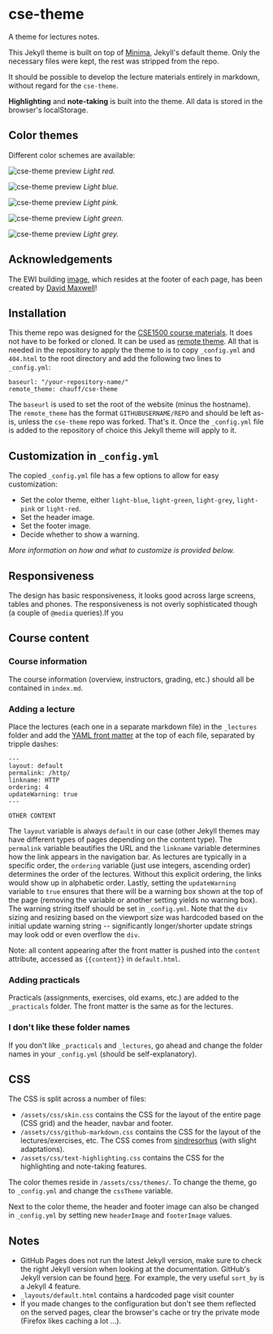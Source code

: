 # cse-theme

A theme for lectures notes.

This Jekyll theme is built on top of [Minima](https://github.com/jekyll/minima), Jekyll's default theme. Only the necessary files were kept, the rest was stripped from the repo.

It should be possible to develop the lecture materials entirely in markdown, without regard for the `cse-theme`.

**Highlighting** and **note-taking** is built into the theme. All data is stored in the browser's localStorage.

## Color themes

Different color schemes are available:

![cse-theme preview](/screenshot-red.png)
*Light red.*

![cse-theme preview](/screenshot-blue.png)
*Light blue.*

![cse-theme preview](/screenshot-pink.png)
*Light pink.*

![cse-theme preview](/screenshot-green.png)
*Light green.*

![cse-theme preview](/screenshot-grey.png)
*Light grey.*

## Acknowledgements

The EWI building [image](assets/images/tudelft-ewi.svg), which resides at the footer of each page, has been created by [David Maxwell](https://www.dmax.org.uk/)!

## Installation

This theme repo was designed for the [CSE1500 course materials](https://github.com/chauff/Web-Teaching/). It does not have to be forked or cloned. It can be used as [remote theme](https://github.blog/2017-11-29-use-any-theme-with-github-pages/). All that is needed in the repository to apply the theme to is to copy `_config.yml` and `404.html` to the root directory and add the following two lines to `_config.yml`:

```
baseurl: "/your-repository-name/"
remote_theme: chauff/cse-theme
```

The `baseurl` is used to set the root of the website (minus the hostname). The `remote_theme` has the format `GITHUBUSERNAME/REPO` and should be left as-is, unless the `cse-theme` repo was forked. That's it. Once the `_config.yml` file is added to the repository of choice this Jekyll theme will apply to it. 

## Customization in `_config.yml`

The copied `_config.yml` file has a few options to allow for easy customization:

- Set the color theme, either `light-blue`, `light-green`, `light-grey`, `light-pink` or `light-red`.
- Set the header image.
- Set the footer image.
- Decide whether to show a warning.

*More information on how and what to customize is provided below.*

## Responsiveness

The design has basic responsiveness, it looks good across large screens, tables and phones. The responsiveness is not overly sophisticated though (a couple of `@media` queries).If you 

## Course content

### Course information

The course information (overview, instructors, grading, etc.) should all be contained in `index.md`.

### Adding a lecture

Place the lectures (each one in a separate markdown file) in the `_lectures` folder and add the [YAML front matter](https://jekyllrb.com/docs/front-matter/) at the top of each file, separated by tripple dashes:

```
---
layout: default
permalink: /http/
linkname: HTTP
ordering: 4
updateWarning: true
---

OTHER CONTENT
```

The `layout` variable is always `default` in our case (other Jekyll themes may have different types of pages depending on the content type). The `permalink` variable beautifies the URL and the `linkname` variable determines how the link appears in the navigation bar. As lectures are typically in a specific order, the `ordering` variable (just use integers, ascending order) determines the order of the lectures. Without this explicit ordering, the links would show up in alphabetic order. Lastly, setting the `updateWarning` variable to `true` ensures that there will be a warning box shown at the top of the page (removing the variable or another setting yields no warning box). The warning string itself should be set in `_config.yml`. Note that the `div` sizing and resizing based on the viewport size was hardcoded based on the initial update warning string -- significantly longer/shorter update strings may look odd or even overflow the `div`. 

Note: all content appearing after the front matter is pushed into the `content` attribute, accessed as `{{content}}` in `default.html`.


### Adding practicals

Practicals (assignments, exercises, old exams, etc.) are added to the `_practicals` folder. The front matter is the same as for the lectures.

### I don't like these folder names

If you don't like `_practicals` and `_lectures`, go ahead and change the folder names in your `_config.yml` (should be self-explanatory).

## CSS

The CSS is split across a number of files:

- `/assets/css/skin.css` contains the CSS for the layout of the entire page (CSS grid) and the header, navbar and footer.
- `/assets/css/github-markdown.css` contains the CSS for the layout of the lectures/exercises, etc. The CSS comes from [sindresorhus](https://github.com/sindresorhus/github-markdown-css) (with slight adaptations).
- `/assets/css/text-highlighting.css` contains the CSS for the highlighting and note-taking features.

The color themes reside in `/assets/css/themes/`. To change the theme, go to `_config.yml` and change the `cssTheme` variable.

Next to the color theme, the header and footer image can also be changed in `_config.yml` by setting new `headerImage` and `footerImage` values.

## Notes

- GitHub Pages does not run the latest Jekyll version, make sure to check the right Jekyll version when looking at the documentation. GitHub's Jekyll version can be found [here](https://pages.github.com/versions/). For example, the very useful `sort_by` is a Jekyll 4 feature.
- `_layouts/default.html` contains a hardcoded page visit counter
- If you made changes to the configuration but don't see them reflected on the served pages,  clear the browser's cache or try the private mode (Firefox likes caching a lot ...).
